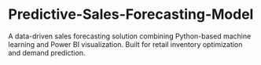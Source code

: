 # Predictive-Sales-Forecasting-Model
A data-driven sales forecasting solution combining Python-based machine learning and Power BI visualization. Built for retail inventory optimization and demand prediction.
